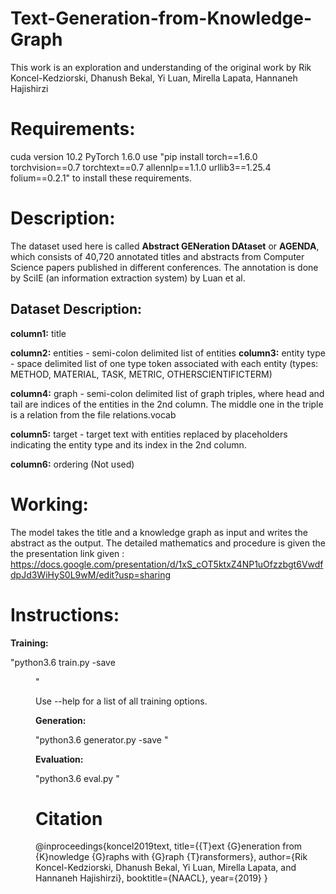 # Text-Generation-from-Knowledge-Graph
This work is an exploration and understanding of the original work by Rik Koncel-Kedziorski, Dhanush Bekal, Yi Luan, Mirella Lapata, Hannaneh Hajishirzi

# Requirements:
cuda version 10.2
PyTorch 1.6.0
use "pip install torch==1.6.0 torchvision==0.7 torchtext==0.7 allennlp==1.1.0 urllib3==1.25.4 folium==0.2.1" to install these requirements.

# Description:
The dataset used here is called **Abstract GENeration DAtaset** or **AGENDA**, which consists of 40,720 annotated titles and abstracts from Computer Science papers published in different conferences. The annotation is done by SciIE (an information extraction system) by Luan et al.
## Dataset Description:
**column1:** title

**column2:** entities - semi-colon delimited list of entities
**column3:** entity type - space delimited list of one type token associated with each entity (types: METHOD, MATERIAL, TASK, METRIC, OTHERSCIENTIFICTERM)

**column4:** graph - semi-colon delimited list of graph triples, where head and tail are indices of the entities in the 2nd column. The middle one in the triple is a relation from the file relations.vocab

**column5:** target - target text with entities replaced by placeholders indicating the entity type and its index in the 2nd column.

**column6:** ordering (Not used)

# Working:
The model takes the title and a knowledge graph as input and writes the abstract as the output.
The detailed mathematics and procedure is given the the presentation link given : https://docs.google.com/presentation/d/1xS_cOT5ktxZ4NP1uOfzzbgt6VwdfdpJd3WiHyS0L9wM/edit?usp=sharing

# Instructions:
**Training:**

"python3.6 train.py -save <DIR>"
  
Use --help for a list of all training options.

  
**Generation:**
  
"python3.6 generator.py -save <SAVED MODEL>"
  

**Evaluation:**
  
"python3.6 eval.py <GENERATED TEXTS> <GOLD TARGETS>"
  
# Citation
  
  @inproceedings{koncel2019text,
  title={{T}ext {G}eneration from {K}nowledge {G}raphs with {G}raph {T}ransformers},
  author={Rik Koncel-Kedziorski, Dhanush Bekal, Yi Luan, Mirella Lapata, and Hannaneh Hajishirzi},
  booktitle={NAACL},
  year={2019}
}

 
